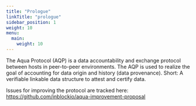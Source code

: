 ```yaml
---
title: "Prologue"
linkTitle: "prologue"
sidebar_position: 1
weight: 10
menu:
  main:
    weight: 10
---
```



The Aqua Protocol (AQP) is a data accountability and exchange protocol between hosts in peer-to-peer environments. The AQP is used to realize the goal of accounting for data origin and history (data provenance). Short: A verifiable linkable data structure to attest and certify data.

Issues for improving the protocol are tracked here: https://github.com/inblockio/aqua-improvement-proposal

